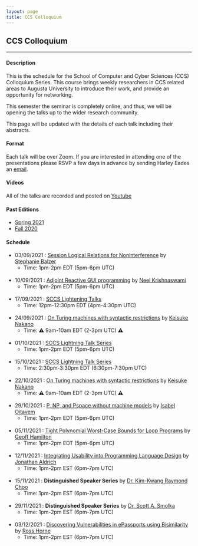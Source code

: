 ```yaml
---
layout: page
title: CCS Colloquium
---
```


CCS Colloquium
--------------
-------------------

#### Description

This is the schedule for the School of Computer and Cyber Sciences
(CCS) Colloquium Series.  This course brings weekly researchers in CCS
related areas to Augusta University to introduce their work, and
provide an opportunity for networking.

This semester the seminar is completely online, and thus, we will be
opening the talks up to the wider research community.

This page will be updated with the details of each talk including
their abstracts.

#### Format

Each talk will be over Zoom.  If you are interested in attending one
of the presentations please RSVP a few days in advance by sending
Harley Eades an <a href="mailto:harley.eades@gmail.com">email</a>.

#### Videos

All of the talks are recorded and posted on [Youtube](https://www.youtube.com/channel/UCk3G8P4NMeIdj1roMoCEi0Q/videos)

#### Past Editions

- [Spring 2021](/past-colloquium/colloquium-Spring-2021.html) 
- [Fall 2020](/past-colloquium/colloquium-Fall-2020.html) 

#### Schedule
  
- 03/09/2021 : [Session Logical Relations for Noninterference](colloquium_talks/Balzer.html)
by [Stephanie Balzer](https://www.cs.cmu.edu/~balzers/)
  - Time: 1pm-2pm EDT (5pm-6pm UTC)
<br><br>
- 10/09/2021 : [Adjoint Reactive GUI programming](colloquium_talks/Krishnaswami.html)
by [Neel Krishnaswami](https://www.cl.cam.ac.uk/~nk480/)
  - Time: 1pm-2pm EDT (5pm-6pm UTC)
<br><br>
- 17/09/2021 : [SCCS Lightening Talks](colloquium_talks/Lightning-Talks-091721.html)
  - Time: 12pm-12:30pm EDT (4pm-4:30pm UTC)
<br><br>
- 24/09/2021 : [On Turing machines with syntactic restrictions](colloquium_talks/Nakano.html)
by [Keisuke Nakano](https://www.riec.tohoku.ac.jp/~ksk/)
  - Time: ⚠ 9am-10am EDT (2-3pm UTC) ⚠️
<br><br>
- 01/10/2021 : [SCCS Lightning Talk Series](colloquium_talks/Lightning-Talks-100121.html)
  - Time: 1pm-2pm EDT (5pm-6pm UTC)
<br><br>
- 15/10/2021 : [SCCS Lightning Talk Series](colloquium_talks/Lightning-Talks-101521.html)
  - Time: 2:30pm-3:30pm EDT (6:30pm-7:30pm UTC)
<br><br>
- 22/10/2021 : [On Turing machines with syntactic restrictions](colloquium_talks/Nakano.html)
by [Keisuke Nakano](https://www.riec.tohoku.ac.jp/~ksk/)
  - Time: ⚠ 9am-10am EDT (2-3pm UTC) ⚠️
<br><br> 
- 29/10/2021 : [P, NP, and Pspace without machine models](colloquium_talks/Oitavem.html)
by [Isabel Oitavem](https://docentes.fct.unl.pt/ifr/)
  - Time: 1pm-2pm EDT (5pm-6pm UTC)
<br><br>
- 05/11/2021 : [Tight Polynomial Worst-Case Bounds for Loop Programs](colloquium_talks/Hamilton.html)
by [Geoff Hamilton](https://www.computing.dcu.ie/~hamilton/)
  - Time: 1pm-2pm EDT (5pm-6pm UTC)
<br><br>
- 12/11/2021 : [Integrating Usability into Programming Language Design](colloquium_talks/Aldrich.html) by [Jonathan Aldrich](https://www.cs.cmu.edu/~aldrich/)
  - Time: 1pm-2pm EST (6pm-7pm UTC)
<br><br>
- 15/11/2021 : **Distinguished Speaker Series**
by [Dr. Kim-Kwang Raymond Choo](https://sites.google.com/site/raymondchooau/)
  - Time: 1pm-2pm EST (6pm-7pm UTC)
<br><br>
- 29/11/2021 : **Distinguished Speaker Series**
by [Dr. Scott A. Smolka](https://www.cs.stonybrook.edu/people/faculty/ScottSmolka)
  - Time: 1pm-2pm EST (6pm-7pm UTC)
<br><br>
- 03/12/2021 : [Discovering Vulnerabilities in ePassports using Bisimilarity](colloquium_talks/Ross.html)
by [Ross Horne](https://satoss.uni.lu/members/ross/)
  - Time: 1pm-2pm EST (6pm-7pm UTC)

